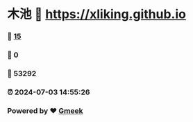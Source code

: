 # 木池 :link: https://xliking.github.io 
### :page_facing_up: [15](https://xliking.github.io/tag.html) 
### :speech_balloon: 0 
### :hibiscus: 53292 
### :alarm_clock: 2024-07-03 14:55:26 
### Powered by :heart: [Gmeek](https://github.com/Meekdai/Gmeek)
